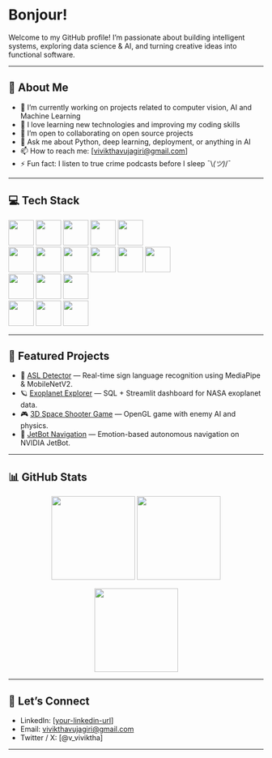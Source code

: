 # Bonjour!

Welcome to my GitHub profile! I’m passionate about building intelligent systems, exploring data science & AI, and turning creative ideas into functional software.  

---

## 🚀 About Me

- 🔭 I’m currently working on projects related to computer vision, AI and Machine Learning
- 🌱 I love learning new technologies and improving my coding skills  
- 👯 I’m open to collaborating on open source projects  
- 💬 Ask me about Python, deep learning, deployment, or anything in AI  
- 📫 How to reach me: [vivikthavujagiri@gmail.com]  
- ⚡ Fun fact: I listen to true crime podcasts before I sleep ¯⁠\⁠_⁠(⁠ツ⁠)⁠_⁠/⁠¯
---

## 💻 Tech Stack

  <!-- Languages -->
  <img src="https://cdn.jsdelivr.net/gh/devicons/devicon/icons/python/python-original.svg" height="50" />
  <img src="https://cdn.jsdelivr.net/gh/devicons/devicon/icons/c/c-original.svg" height="50" />
  <img src="https://cdn.jsdelivr.net/gh/devicons/devicon/icons/cplusplus/cplusplus-original.svg" height="50" />
  <img src="https://cdn.jsdelivr.net/gh/devicons/devicon/icons/r/r-original.svg" height="50" />
  <img src="https://cdn.jsdelivr.net/gh/devicons/devicon/icons/mysql/mysql-original.svg" height="50" />

  <!-- AI / ML -->
  <br>
  <img src="https://cdn.jsdelivr.net/gh/devicons/devicon/icons/tensorflow/tensorflow-original.svg" height="50" />
  <img src="https://cdn.jsdelivr.net/gh/devicons/devicon/icons/pytorch/pytorch-original.svg" height="50" />
  <img src="https://cdn.jsdelivr.net/gh/devicons/devicon/icons/opencv/opencv-original.svg" height="50" />
  <img src="https://cdn.jsdelivr.net/gh/devicons/devicon/icons/numpy/numpy-original.svg" height="50" />
  <img src="https://cdn.jsdelivr.net/gh/devicons/devicon/icons/pandas/pandas-original.svg" height="50" />
  <img src="https://cdn.jsdelivr.net/gh/devicons/devicon/icons/matplotlib/matplotlib-original.svg" height="50" />

  <!-- Cloud / Deployment -->
  <br>
  <img src="https://cdn.jsdelivr.net/gh/devicons/devicon/icons/docker/docker-original.svg" height="50" />
  <img src="https://cdn.jsdelivr.net/gh/devicons/devicon/icons/linux/linux-original.svg" height="50" />
  <img src="https://cdn.jsdelivr.net/gh/devicons/devicon/icons/amazonwebservices/amazonwebservices-original.svg" height="50" />

  <!-- Tools -->
  <br>
  <img src="https://cdn.jsdelivr.net/gh/devicons/devicon/icons/git/git-original.svg" height="50" />
  <img src="https://cdn.jsdelivr.net/gh/devicons/devicon/icons/github/github-original.svg" height="50" />
  <img src="https://cdn.jsdelivr.net/gh/devicons/devicon/icons/opengl/opengl-original.svg" height="50" />

---
## 🚀 Featured Projects
- 🧠 [ASL Detector](https://github.com/Viviktha0709/ASL_Detector) — Real-time sign language recognition using MediaPipe & MobileNetV2.  
- 🪐 [Exoplanet Explorer](https://github.com/Viviktha0709/Exoplanet-Explorer) — SQL + Streamlit dashboard for NASA exoplanet data.  
- 🎮 [3D Space Shooter Game](https://github.com/Viviktha0709/SpaceShooterGame3D) — OpenGL game with enemy AI and physics.  
- 🤖 [JetBot Navigation](https://github.com/Viviktha0709/jetbot-final-projects) — Emotion-based autonomous navigation on NVIDIA JetBot.

---

## 📊 GitHub Stats

<p align="center">
  <!-- Overall GitHub Stats -->
  <img src="https://github-readme-stats.vercel.app/api?username=Viviktha0709&show_icons=true&theme=tokyonight&hide_border=true" height="165" />
  
  <!-- Top Languages -->
  <img src="https://github-readme-stats.vercel.app/api/top-langs/?username=Viviktha0709&layout=compact&theme=tokyonight&hide_border=true" height="165" />
</p>

<p align="center">
  <!-- Streak Stats -->
  <img src="https://streak-stats.demolab.com?user=Viviktha0709&theme=tokyonight&hide_border=true" height="165" />
</p>

---

## 🤝 Let’s Connect

- LinkedIn: [[your-linkedin-url](https://www.linkedin.com/in/vivikthavujagiri/)]  
- Email: vivikthavujagiri@gmail.com  
- Twitter / X: [@v_viviktha]  
---
